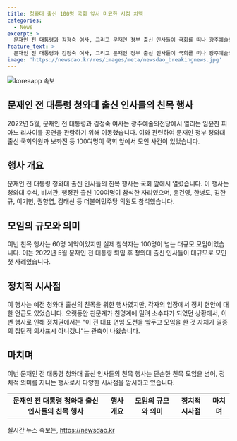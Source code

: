 ```yaml
---
title: 청와대 출신 100명 국회 앞서 미묘한 시점 치맥
categories:
  - News
excerpt: >
  문재인 전 대통령과 김정숙 여사, 그리고 문재인 정부 출신 인사들이 국회를 떠나 광주예술의전당으로 향하는 모습 -  문재인 전 대통령과 김정숙 여사가 광주예술의전당에서 임윤찬 피아노 리사이틀을 관람하기 위해 이동하는 도중, 100여 명의 문재인 정부 청와대 출신 국회의원 및 보좌진이 국회 앞에서 만남을 가졌다. 이 모임은 많은 관심을 끌며, 정치적 해석이 다양하게 제기되고 있다. 이번 청와대 출신 인사들의 대규모 모임은 이번이 처음으로, 이에 대한 연관된 우려와 집단적 의사표시에 대한 추측이 나오고 있다.
feature_text: >
  문재인 전 대통령과 김정숙 여사, 그리고 문재인 정부 출신 인사들이 국회를 떠나 광주예술의전당으로 향하는 모습 -  문재인 전 대통령과 김정숙 여사가 광주예술의전당에서 임윤찬 피아노 리사이틀을 관람하기 위해 이동하는 도중, 100여 명의 문재인 정부 청와대 출신 국회의원 및 보좌진이 국회 앞에서 만남을 가졌다. 이 모임은 많은 관심을 끌며, 정치적 해석이 다양하게 제기되고 있다. 이번 청와대 출신 인사들의 대규모 모임은 이번이 처음으로, 이에 대한 연관된 우려와 집단적 의사표시에 대한 추측이 나오고 있다.
image: 'https://newsdao.kr/res/images/meta/newsdao_breakingnews.jpg'
---
```


<p><img src="https://newsdao.kr/res/images/meta/newsdao_breakingnews.jpg" alt="koreaapp 속보" /></p>

<h2 data-ke-size="size26">문재인 전 대통령 청와대 출신 인사들의 친목 행사</h2>

<p data-ke-size="size16">2022년 5월, 문재인 전 대통령과 김정숙 여사는 광주예술의전당에서 열리는 임윤찬 피아노 리사이틀 공연을 관람하기 위해 이동했습니다. 이와 관련하여 문재인 정부 청와대 출신 국회의원과 보좌진 등 100여명이 국회 앞에서 모인 사건이 있었습니다.</p>

<h2 data-ke-size="size24">행사 개요</h2>

<p data-ke-size="size16">문재인 전 대통령 청와대 출신 인사들의 친목 행사는 국회 앞에서 열렸습니다. 이 행사는 청와대 수석, 비서관, 행정관 출신 100여명이 참석한 자리였으며, 윤건영, 한병도, 김한규, 이기헌, 권향엽, 김태선 등 더불어민주당 의원도 참석했습니다.</p>

<h2 data-ke-size="size24">모임의 규모와 의미</h2>

<p data-ke-size="size16">이번 친목 행사는 60명 예약이었지만 실제 참석자는 100명이 넘는 대규모 모임이었습니다. 이는 2022년 5월 문재인 전 대통령 퇴임 후 청와대 출신 인사들이 대규모로 모인 첫 사례였습니다.</p>

<h2 data-ke-size="size24">정치적 시사점</h2>

<p data-ke-size="size16">이 행사는 예전 청와대 출신의 친목을 위한 행사였지만, 각자의 입장에서 정치 현안에 대한 언급도 있었습니다. 오랫동안 친문계가 친명계에 밀려 소수파가 되었던 상황에서, 이번 행사로 인해 정치권에서는 "이 전 대표 연임 도전을 앞두고 모임을 한 것 자체가 일종의 집단적 의사표시 아니겠냐"는 관측이 나왔습니다.</p>

<h2 data-ke-size="size24">마치며</h2>

<p data-ke-size="size16">이번 문재인 전 대통령 청와대 출신 인사들의 친목 행사는 단순한 친목 모임을 넘어, 정치적 의미를 지니는 행사로서 다양한 시사점을 암시하고 있습니다.</p>

<table>
    <tbody>
        <tr>
            <td style="text-align: center; height: 17px;"><b>문재인 전 대통령 청와대 출신 인사들의 친목 행사</b></td>
            <td style="text-align: center; height: 17px;"><b>행사 개요</b></td>
            <td style="text-align: center; height: 17px;"><b>모임의 규모와 의미</b></td>
            <td style="text-align: center; height: 17px;"><b>정치적 시사점</b></td>
            <td style="text-align: center; height: 17px;"><b>마치며</b></td>
        </tr>
    </tbody>
</table>
실시간 뉴스 속보는, <a href="https://newsdao.kr" rel="dofollow">https://newsdao.kr</a>


